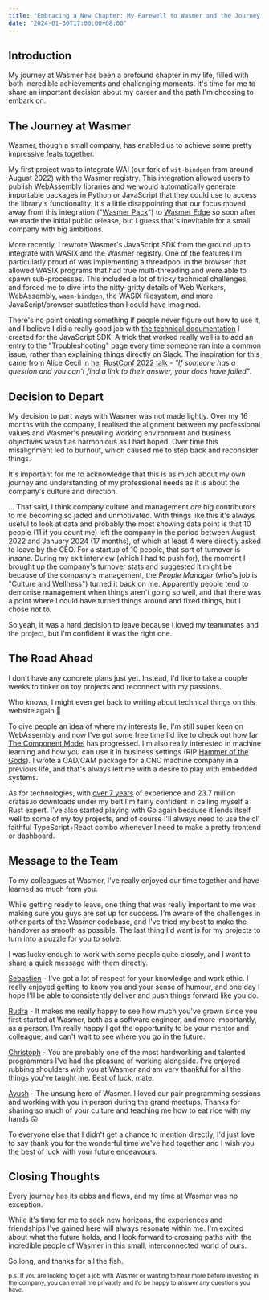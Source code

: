 ```yaml
---
title: "Embracing a New Chapter: My Farewell to Wasmer and the Journey Ahead"
date: "2024-01-30T17:00:00+08:00"
---
```


## Introduction

My journey at Wasmer has been a profound chapter in my life, filled with both incredible achievements and challenging moments. It's time for me to share an important decision about my career and the path I'm choosing to embark on.

## The Journey at Wasmer

Wasmer, though a small company, has enabled us to achieve some pretty impressive feats together.

My first project was to integrate WAI (our fork of `wit-bindgen` from around August 2022) with the Wasmer registry. This integration allowed users to publish WebAssembly libraries and we would automatically generate importable packages in Python or JavaScript that they could use to access the library's functionality. It's a little disappointing that our focus moved away from this integration ("[Wasmer Pack](https://github.com/wasmerio/wasmer-pack)") to [Wasmer Edge](https://wasmer.io/products/edge) so soon after we made the initial public release, but I guess that's inevitable for a small company with big ambitions.

More recently, I rewrote Wasmer's JavaScript SDK from the ground up to integrate with WASIX and the Wasmer registry. One of the features I'm particularly proud of was implementing a threadpool in the browser that allowed WASIX programs that had true multi-threading and were able to spawn sub-processes. This included a lot of tricky technical challenges, and forced me to dive into the nitty-gritty details of Web Workers, WebAssembly, `wasm-bindgen`, the WASIX filesystem, and more JavaScript/browser subtleties than I could have imagined.

There's no point creating something if people never figure out how to use it, and I believe I did a really good job with [the technical documentation](https://docs.wasmer.io/javascript-sdk) I created for the JavaScript SDK. A trick that worked really well is to add an entry to the "Troubleshooting" page every time someone ran into a common issue, rather than explaining things directly on Slack. The inspiration for this came from Alice Cecil in [her RustConf 2022 talk](https://www.youtube.com/watch?v=u3PJaiSpbmc&ab_channel=Rust) - *"If someone has a question and you can't find a link to their answer, your docs have failed"*.

## Decision to Depart

My decision to part ways with Wasmer was not made lightly. Over my 16 months with the company, I realised the alignment between my professional values and Wasmer's prevailing working environment and business objectives wasn't as harmonious as I had hoped. Over time this misalignment led to burnout, which caused me to step back and reconsider things.

It's important for me to acknowledge that this is as much about my own journey and understanding of my professional needs as it is about the company's culture and direction.

... That said, I think company culture and management *are* big contributors to me becoming so jaded and unmotivated. With things like this it's always useful to look at data and probably the most showing data point is that 10 people (11 if you count me) left the company in the period between August 2022 and January 2024 (17 months), of which at least 4 were directly asked to leave by the CEO. For a startup of 10 people, that sort of turnover is *insane*. During my exit interview (which I had to push for), the moment I brought up the company's turnover stats and suggested it might be because of the company's management, the *People Manager* (who's job is "Culture and Wellness") turned it back on me. Apparently people tend to demonise management when things aren't going so well, and that there was a point where I could have turned things around and fixed things, but I chose not to.

So yeah, it was a hard decision to leave because I loved my teammates and the project, but I'm confident it was the right one.

## The Road Ahead

I don't have any concrete plans just yet. Instead, I'd like to take a couple weeks to tinker on toy projects and reconnect with my passions.

Who knows, I might even get back to writing about technical things on this website again 🤔

To give people an idea of where my interests lie, I'm still super keen on WebAssembly and now I've got some free time I'd like to check out how far [The Component Model](https://component-model.bytecodealliance.org/) has progressed. I'm also really interested in machine learning and how you can use it in business settings (RIP [Hammer of the Gods](https://www.linkedin.com/company/hotg-ai/about/)). I wrote a CAD/CAM package for a CNC machine company in a previous life, and that's always left me with a desire to play with embedded systems.

As for technologies, with [over 7 years](https://users.rust-lang.org/u/michael-f-bryan/summary) of experience and 23.7 million crates.io downloads under my belt I'm fairly confident in calling myself a Rust expert. I've also started playing with Go again because it lends itself well to some of my toy projects, and of course I'll always need to use the ol' faithful TypeScript+React combo whenever I need to make a pretty frontend or dashboard.

## Message to the Team

To my colleagues at Wasmer, I've really enjoyed our time together and have learned so much from you.

While getting ready to leave, one thing that was really important to me was making sure you guys are set up for success. I'm aware of the challenges in other parts of the Wasmer codebase, and I've tried my best to make the handover as smooth as possible. The last thing I'd want is for my projects to turn into a puzzle for you to solve.

I was lucky enough to work with some people quite closely, and I want to share a quick message with them directly.

[Sebastien](https://github.com/ptitseb) - I've got a lot of respect for your knowledge and work ethic. I really enjoyed getting to know you and your sense of humour, and one day I hope I'll be able to consistently deliver and push things forward like you do.

[Rudra](https://github.com/dynamite-bud) - It makes me really happy to see how much you've grown since you first started at Wasmer, both as a software engineer, and more importantly, as a person. I'm really happy I got the opportunity to be your mentor and colleague, and can't wait to see where you go in the future.

[Christoph](https://github.com/theduke) - You are probably one of the most hardworking and talented programmers I've had the pleasure of working alongside. I've enjoyed rubbing shoulders with you at Wasmer and am very thankful for all the things you've taught me. Best of luck, mate.

[Ayush](https://github.com/ayys) - The unsung hero of Wasmer. I loved our pair programming sessions and working with you in person during the grand meetups. Thanks for sharing so much of your culture and teaching me how to eat rice with my hands 😛

To everyone else that I didn't get a chance to mention directly, I'd just love to say thank you for the wonderful time we've had together and I wish you the best of luck with your future endeavours.

## Closing Thoughts

Every journey has its ebbs and flows, and my time at Wasmer was no exception.

While it's time for me to seek new horizons, the experiences and friendships I've gained here will always resonate within me. I'm excited about what the future holds, and I look forward to crossing paths with the incredible people of Wasmer in this small, interconnected world of ours.


So long, and thanks for all the fish.

<small>
p.s. If you are looking to get a job with Wasmer or wanting to hear more before investing in the company, you can email me privately and I'd be happy to answer any questions you have.
</small>
